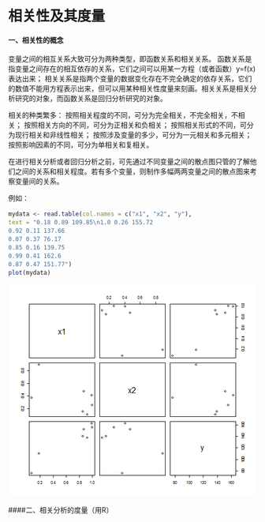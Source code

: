 ﻿相关性及其度量
========================================================

#### 一、相关性的概念
变量之间的相互关系大致可分为两种类型，即函数关系和相关关系。
函数关系是指变量之间存在的相互依存的关系，它们之间可以用某一方程（或者函数）y=f(x)表达出来；
相关关系是指两个变量的数据变化存在不完全确定的依存关系，它们的数值不能用方程表示出来，但可以用某种相关性度量来刻画。相关关系是相关分析研究的对象，而函数关系是回归分析研究的对象。
<!--more-->
相关的种类繁多：
按照相关程度的不同，可分为完全相关，不完全相关，不相关；
按照相关方向的不同，可分为正相关和负相关；
按照相关形式的不同，可分为现行相关和非线性相关；
按照涉及变量的多少，可分为一元相关和多元相关；
按照影响因素的不同，可分为单相关和复相关。

在进行相关分析或者回归分析之前，可先通过不同变量之间的散点图只管的了解他们之间的关系和相关程度。若有多个变量，则制作多幅两两变量之间的散点图来考察变量间的关系。

例如：

```r
mydata <- read.table(col.names = c("x1", "x2", "y"), 
text = "0.18 0.89 109.85\n1.0 0.26 155.72
0.92 0.11 137.66
0.07 0.37 76.17
0.85 0.16 139.75
0.99 0.41 162.6
0.87 0.47 151.77")
plot(mydata)
```

![plot of chunk unnamed-chunk-1](https://raw.githubusercontent.com/kivenlee/blog/master/posts/figure/unnamed-chunk-1.png) 


####二、相关分析的度量（用R）

